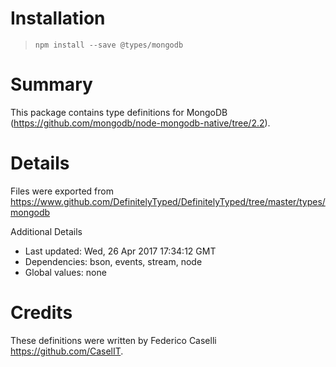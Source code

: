 # Installation
> `npm install --save @types/mongodb`

# Summary
This package contains type definitions for MongoDB (https://github.com/mongodb/node-mongodb-native/tree/2.2).

# Details
Files were exported from https://www.github.com/DefinitelyTyped/DefinitelyTyped/tree/master/types/mongodb

Additional Details
 * Last updated: Wed, 26 Apr 2017 17:34:12 GMT
 * Dependencies: bson, events, stream, node
 * Global values: none

# Credits
These definitions were written by Federico Caselli <https://github.com/CaselIT>.

